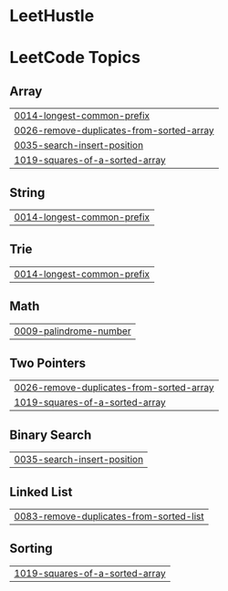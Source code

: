 # LeetHustle

<!---LeetCode Topics Start-->
# LeetCode Topics
## Array
|  |
| ------- |
| [0014-longest-common-prefix](https://github.com/mariusfredrichsen/LeetHustle/tree/master/0014-longest-common-prefix) |
| [0026-remove-duplicates-from-sorted-array](https://github.com/mariusfredrichsen/LeetHustle/tree/master/0026-remove-duplicates-from-sorted-array) |
| [0035-search-insert-position](https://github.com/mariusfredrichsen/LeetHustle/tree/master/0035-search-insert-position) |
| [1019-squares-of-a-sorted-array](https://github.com/mariusfredrichsen/LeetHustle/tree/master/1019-squares-of-a-sorted-array) |
## String
|  |
| ------- |
| [0014-longest-common-prefix](https://github.com/mariusfredrichsen/LeetHustle/tree/master/0014-longest-common-prefix) |
## Trie
|  |
| ------- |
| [0014-longest-common-prefix](https://github.com/mariusfredrichsen/LeetHustle/tree/master/0014-longest-common-prefix) |
## Math
|  |
| ------- |
| [0009-palindrome-number](https://github.com/mariusfredrichsen/LeetHustle/tree/master/0009-palindrome-number) |
## Two Pointers
|  |
| ------- |
| [0026-remove-duplicates-from-sorted-array](https://github.com/mariusfredrichsen/LeetHustle/tree/master/0026-remove-duplicates-from-sorted-array) |
| [1019-squares-of-a-sorted-array](https://github.com/mariusfredrichsen/LeetHustle/tree/master/1019-squares-of-a-sorted-array) |
## Binary Search
|  |
| ------- |
| [0035-search-insert-position](https://github.com/mariusfredrichsen/LeetHustle/tree/master/0035-search-insert-position) |
## Linked List
|  |
| ------- |
| [0083-remove-duplicates-from-sorted-list](https://github.com/mariusfredrichsen/LeetHustle/tree/master/0083-remove-duplicates-from-sorted-list) |
## Sorting
|  |
| ------- |
| [1019-squares-of-a-sorted-array](https://github.com/mariusfredrichsen/LeetHustle/tree/master/1019-squares-of-a-sorted-array) |
<!---LeetCode Topics End-->